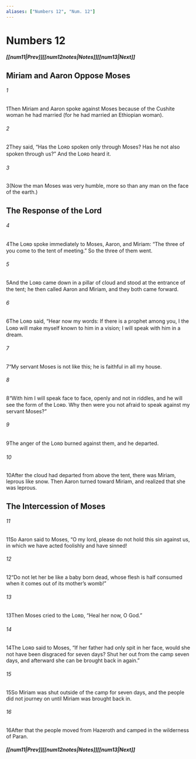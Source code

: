 ```yaml
---
aliases: ["Numbers 12", "Num. 12"]
---
```

# Numbers 12
##### <span class=arrow-left></span>[[num11|Prev]]<span class=navigation-separator></span>[[num12notes|Notes]]<span class=navigation-separator></span>[[num13|Next]]<span class=arrow-right></span>
## Miriam and Aaron Oppose Moses
###### 1
<span class=verse-first>1</span>Then Miriam and Aaron spoke against Moses because of the Cushite woman he had married (for he had married an Ethiopian woman).
###### 2
<span class=verse-body>2</span>They said, “Has the Lᴏʀᴅ spoken only through Moses? Has he not also spoken through us?” And the Lᴏʀᴅ heard it.
###### 3
<span class=verse-body>3</span>(Now the man Moses was very humble, more so than any man on the face of the earth.)
## The Response of the Lord
###### 4
<span class=verse-body>4</span>The Lᴏʀᴅ spoke immediately to Moses, Aaron, and Miriam: “The three of you come to the tent of meeting.” So the three of them went.
###### 5
<span class=verse-body>5</span>And the Lᴏʀᴅ came down in a pillar of cloud and stood at the entrance of the tent; he then called Aaron and Miriam, and they both came forward.
###### 6
<span class=verse-body>6</span>The Lᴏʀᴅ said, “Hear now my words: If there is a prophet among you, I the Lᴏʀᴅ will make myself known to him in a vision; I will speak with him in a dream.
###### 7
<span class=verse-body>7</span>“My servant Moses is not like this; he is faithful in all my house.
###### 8
<span class=verse-body>8</span>“With him I will speak face to face, openly and not in riddles, and he will see the form of the Lᴏʀᴅ. Why then were you not afraid to speak against my servant Moses?”
<div class=paragraph-break></div>

###### 9
<span class=verse-first>9</span>The anger of the Lᴏʀᴅ burned against them, and he departed.
###### 10
<span class=verse-body>10</span>After the cloud had departed from above the tent, there was Miriam, leprous like snow. Then Aaron turned toward Miriam, and realized that she was leprous.
## The Intercession of Moses
###### 11
<span class=verse-body>11</span>So Aaron said to Moses, “O my lord, please do not hold this sin against us, in which we have acted foolishly and have sinned!
###### 12
<span class=verse-body>12</span>“Do not let her be like a baby born dead, whose flesh is half consumed when it comes out of its mother’s womb!”
###### 13
<span class=verse-body>13</span>Then Moses cried to the Lᴏʀᴅ, “Heal her now, O God.”
###### 14
<span class=verse-body>14</span>The Lᴏʀᴅ said to Moses, “If her father had only spit in her face, would she not have been disgraced for seven days? Shut her out from the camp seven days, and afterward she can be brought back in again.”
###### 15
<span class=verse-body>15</span>So Miriam was shut outside of the camp for seven days, and the people did not journey on until Miriam was brought back in.
<div class=paragraph-break></div>

###### 16
<span class=verse-first>16</span>After that the people moved from Hazeroth and camped in the wilderness of Paran.
##### <span class=arrow-left></span>[[num11|Prev]]<span class=navigation-separator></span>[[num12notes|Notes]]<span class=navigation-separator></span>[[num13|Next]]<span class=arrow-right></span>